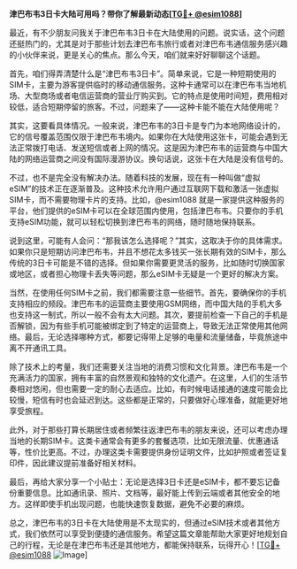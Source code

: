 **津巴布韦3日卡大陆可用吗？带你了解最新动态[[TG💪+ @esim1088](https://t.me/s/esim1088)]**

最近，有不少朋友问我关于津巴布韦3日卡在大陆使用的问题。说实话，这个问题还挺热门的，尤其是对于那些计划去津巴布韦旅行或者对津巴布韦通信服务感兴趣的小伙伴来说，更是关心的焦点。那么今天，咱们就来好好聊聊这个话题。

首先，咱们得弄清楚什么是“津巴布韦3日卡”。简单来说，它是一种短期使用的SIM卡，主要为游客提供临时的移动通信服务。这种卡通常可以在津巴布韦当地机场、大型商场或者电信运营商的营业厅购买到。它的特点是使用时间短，费用相对较低，适合短期停留的旅客。不过，问题来了——这种卡能不能在大陆使用呢？

其实，这要看具体情况。一般来说，津巴布韦的3日卡是专门为本地网络设计的，它的信号覆盖范围仅限于津巴布韦境内。如果你在大陆使用这张卡，可能会遇到无法正常拨打电话、发送短信或者上网的情况。这是因为津巴布韦的运营商与中国大陆的网络运营商之间没有国际漫游协议。换句话说，这张卡在大陆是没有信号的。

不过，也不是完全没有解决办法。随着科技的发展，现在有一种叫做“虚拟eSIM”的技术正在逐渐普及。这种技术允许用户通过互联网下载和激活一张虚拟SIM卡，而不需要物理卡片的支持。比如，@esim1088 就是一家提供这种服务的平台，他们提供的eSIM卡可以在全球范围内使用，包括津巴布韦。只要你的手机支持eSIM功能，就可以轻松切换到津巴布韦的网络，随时随地保持联系。

说到这里，可能有人会问：“那我该怎么选择呢？”其实，这取决于你的具体需求。如果你只是短期访问津巴布韦，并且不想花太多钱买一张长期有效的SIM卡，那么传统的3日卡可能是不错的选择。但如果你需要更灵活的服务，比如随时切换国家或地区，或者担心物理卡丢失等问题，那么eSIM卡无疑是一个更好的解决方案。

当然，在使用任何SIM卡之前，我们都需要注意一些细节。首先，要确保你的手机支持相应的频段。津巴布韦的运营商主要使用GSM网络，而中国大陆的手机大多也支持这一制式，所以一般不会有太大问题。其次，要提前检查一下自己的手机是否解锁，因为有些手机可能被绑定到了特定的运营商上，导致无法正常使用其他网络。最后，无论选择哪种方式，都要记得带上足够的电量和流量储备，毕竟旅途中离不开通讯工具。

除了技术上的考量，我们还需要关注当地的消费习惯和文化背景。津巴布韦是一个充满活力的国家，拥有丰富的自然景观和独特的文化遗产。在这里，人们的生活节奏相对悠闲，但也需要一定的耐心去适应。比如，有时候电话接通的速度可能会比较慢，短信有时也会延迟到达。这些都是正常的，只要做好心理准备，就能更好地享受旅程。

此外，对于那些打算长期居住或者频繁往返津巴布韦的朋友来说，还可以考虑办理当地的长期SIM卡。这类卡通常会有更多的套餐选项，比如无限流量、优惠通话等，性价比更高。不过，办理这类卡需要提供身份证明文件，比如护照或者签证复印件，因此建议提前准备好相关材料。

最后，再给大家分享一个小贴士：无论是选择3日卡还是eSIM卡，都不要忘记备份重要信息。比如通讯录、照片、文档等，最好能上传到云端或者其他安全的地方。这样即使手机出现问题，也能快速恢复数据，避免不必要的麻烦。

总之，津巴布韦的3日卡在大陆使用是不太现实的，但通过eSIM技术或者其他方式，我们依然可以享受到便捷的通信服务。希望这篇文章能帮助大家更好地规划自己的行程，无论是在津巴布韦还是其他地方，都能保持联系，玩得开心！[[TG💪+ @esim1088](https://t.me/s/esim1088) ![Image](https://i.postimg.cc/4NQfJmqS/Snipaste-2025-05-13-00-14-12.png)]